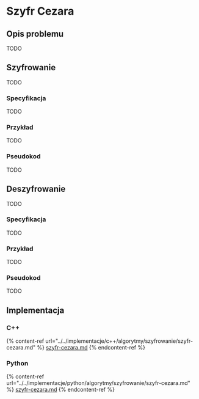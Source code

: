 # Szyfr Cezara

## Opis problemu

TODO

## Szyfrowanie

TODO

### Specyfikacja

TODO

### Przykład

TODO

### Pseudokod

TODO

## Deszyfrowanie

TODO

### Specyfikacja

TODO

### Przykład

TODO

### Pseudokod

TODO

## Implementacja

### C++

{% content-ref url="../../implementacje/c++/algorytmy/szyfrowanie/szyfr-cezara.md" %}
[szyfr-cezara.md](../../implementacje/c++/algorytmy/szyfrowanie/szyfr-cezara.md)
{% endcontent-ref %}

### Python

{% content-ref url="../../implementacje/python/algorytmy/szyfrowanie/szyfr-cezara.md" %}
[szyfr-cezara.md](../../implementacje/python/algorytmy/szyfrowanie/szyfr-cezara.md)
{% endcontent-ref %}
